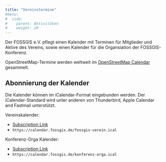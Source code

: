 ```yaml
---
title: "Vereinstermine"
#menu:
#  side:
#    parent: Aktivitäten
#    weight: 20
---
```



Der FOSSGIS e.V. pflegt einen Kalender mit Terminen für Mitglieder und Aktive des Vereins, sowie einen Kalender für die Organsiation der FOSSGIS-Konferenz.

OpenStreetMap-Termine werden weltweit im [OpenStreetMap Calendar](https://osmcal.org/) gesammelt.

## Abonnierung der Kalender

Die Kalender können im iCalendar-Format eingebunden werden. Der iCalender-Standard wird unter anderen von Thunderbird, Apple Calendar and Fastmail unterstützt.

Vereinskalender:

* [Subscription Link](webcal://calendar.fossgis.de/fossgis-verein.ical)
* `https://calendar.fossgis.de/fossgis-verein.ical`


Konferenz-Orga Kalender:

* [Subscription Link](webcal://calendar.fossgis.de/konferenz-orga.ical)
* `https://calendar.fossgis.de/konferenz-orga.ical`
